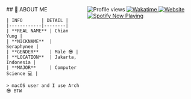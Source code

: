 <div style="display: flex; align-items: flex-start; gap: 20px;">

  <!-- Kiri: ABOUT ME -->
  <div>
    ## 💬 ABOUT ME

    | INFO       | DETAIL |
    |------------|--------|
    | **REAL NAME** | Chian Yung |
    | **NICKNAME**  | Seraphynee |
    | **GENDER**    | Male 😎 |
    | **LOCATION**  | Jakarta, Indonesia |
    | **MAJOR**     | Computer Science 💻 |

    > macOS user and I use Arch 😎 BTW
  </div>

  <!-- Kanan: Badge & Spotify -->
  <div>
    <img src="https://komarev.com/ghpvc/?username=chianyungcode" alt="Profile views">
    <a href="https://wakatime.com/@697ab2f9-81cb-4eb2-8665-281d9ba95c02">
      <img src="https://wakatime.com/badge/user/697ab2f9-81cb-4eb2-8665-281d9ba95c02.svg" alt="Wakatime">
    </a>
    <a href="https://chianyung.dev">
      <img src="https://img.shields.io/badge/website-visit-orange" alt="Website">
    </a>
    <a href="https://spotify-github-profile.kittinanx.com/api/view?uid=31z6po3zjuhyqn3puduci4uc6s3i&redirect=true">
      <img src="https://spotify-github-profile.kittinanx.com/api/view?uid=31z6po3zjuhyqn3puduci4uc6s3i&cover_image=true&theme=novatorem&show_offline=true&background_color=241f31&interchange=false&bar_color=53b14f&bar_color_cover=false" alt="Spotify Now Playing">
    </a>
  </div>

</div>
